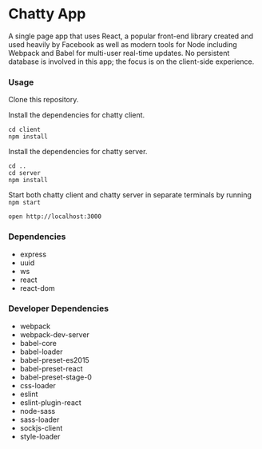 Chatty App
=====================

A single page app that uses React, a popular front-end library created and used heavily by Facebook as well as modern tools for Node including Webpack and Babel for multi-user real-time updates. No persistent database is involved in this app; the focus is on the client-side experience.

### Usage

Clone this repository. 

Install the dependencies for chatty client.

```
cd client
npm install
```

Install the dependencies for chatty server.
```
cd ..
cd server
npm install
```

Start both chatty client and chatty server in separate terminals by running `npm start`

```
open http://localhost:3000
```


### Dependencies

* express
* uuid
* ws
* react
* react-dom

### Developer Dependencies

* webpack
* webpack-dev-server
* babel-core
* babel-loader
* babel-preset-es2015
* babel-preset-react
* babel-preset-stage-0
* css-loader
* eslint
* eslint-plugin-react
* node-sass
* sass-loader
* sockjs-client
* style-loader

